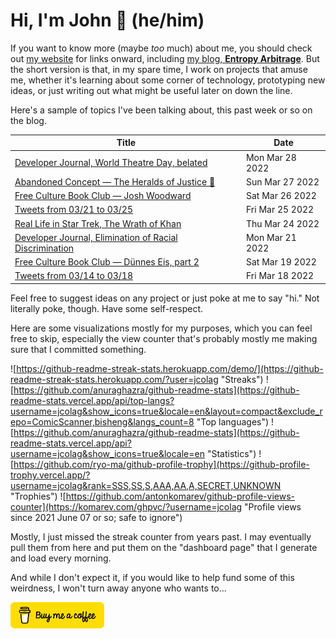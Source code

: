 # Hi, I'm John 👋 (he/him)

If you want to know more (maybe *too* much) about me, you should check out [my website](https://john.colagioia.net/) for links onward, including [my blog, **Entropy Arbitrage**](https://john.colagioia.net/blog).  But the short version is that, in my spare time, I work on projects that amuse me, whether it's learning about some corner of technology, prototyping new ideas, or just writing out what might be useful later on down the line.

Here's a sample of topics I've been talking about, this past week or so on the blog.

|Title|Date|
|-----|-------|
|[Developer Journal, World Theatre Day, belated](https://john.colagioia.net/blog/2022/03/28/theatre.html)|Mon Mar 28 2022|
|[Abandoned Concept — The Heralds of Justice 🎺](https://john.colagioia.net/blog/2022/03/27/herald.html)|Sun Mar 27 2022|
|[Free Culture Book Club — Josh Woodward](https://john.colagioia.net/blog/2022/03/26/woodward.html)|Sat Mar 26 2022|
|[Tweets from 03/21 to 03/25](https://john.colagioia.net/blog/media/2022/03/25/week.html)|Fri Mar 25 2022|
|[Real Life in Star Trek, The Wrath of Khan](https://john.colagioia.net/blog/2022/03/24/twok.html)|Thu Mar 24 2022|
|[Developer Journal, Elimination of Racial Discrimination](https://john.colagioia.net/blog/2022/03/21/discrim.html)|Mon Mar 21 2022|
|[Free Culture Book Club — Dünnes Eis, part 2](https://john.colagioia.net/blog/2022/03/19/dunneseis2.html)|Sat Mar 19 2022|
|[Tweets from 03/14 to 03/18](https://john.colagioia.net/blog/media/2022/03/18/week.html)|Fri Mar 18 2022|

Feel free to suggest ideas on any project or just poke at me to say "hi." Not literally poke, though. Have some self-respect.

Here are some visualizations mostly for my purposes, which you can feel free to skip, especially the view counter that's probably mostly me making sure that I committed something.

![https://github-readme-streak-stats.herokuapp.com/demo/](https://github-readme-streak-stats.herokuapp.com/?user=jcolag "Streaks")
![https://github.com/anuraghazra/github-readme-stats](https://github-readme-stats.vercel.app/api/top-langs?username=jcolag&show_icons=true&locale=en&layout=compact&exclude_repo=ComicScanner,bisheng&langs_count=8 "Top languages")
![https://github.com/anuraghazra/github-readme-stats](https://github-readme-stats.vercel.app/api?username=jcolag&show_icons=true&locale=en "Statistics")
![https://github.com/ryo-ma/github-profile-trophy](https://github-profile-trophy.vercel.app/?username=jcolag&rank=SSS,SS,S,AAA,AA,A,SECRET,UNKNOWN "Trophies")
![https://github.com/antonkomarev/github-profile-views-counter](https://komarev.com/ghpvc/?username=jcolag "Profile views since 2021 June 07 or so; safe to ignore")

Mostly, I just missed the streak counter from years past.  I may eventually pull them from here and put them on the "dashboard page" that I generate and load every morning.

And while I don't expect it, if you would like to help fund some of this weirdness, I won't turn away anyone who wants to...

[<img src="images/default-yellow.png" alt="Buy Me a Coffee" width="150px"/>](https://www.buymeacoffee.com/jcolag)
